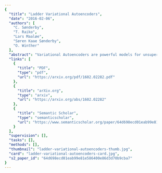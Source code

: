 ```yaml
---
{
  "title": "Ladder Variational Autoencoders",
  "date": "2016-02-06",
  "authors": [
    "C. Sønderby",
    "T. Raiko",
    "Lars Maaløe",
    "Søren Kaae Sønderby",
    "O. Winther"
  ],
  "abstract": "Variational Autoencoders are powerful models for unsupervised learning. However deep models with several layers of dependent stochastic variables are difficult to train which limits the improvements obtained using these highly expressive models. We propose a new inference model, the Ladder Variational Autoencoder, that recursively corrects the generative distribution by a data dependent approximate likelihood in a process resembling the recently proposed Ladder Network. We show that this model provides state of the art predictive log-likelihood and tighter log-likelihood lower bound compared to the purely bottom-up inference in layered Variational Autoencoders and other generative models. We provide a detailed analysis of the learned hierarchical latent representation and show that our new inference model is qualitatively different and utilizes a deeper more distributed hierarchy of latent variables. Finally, we observe that batch normalization and deterministic warm-up (gradually turning on the KL-term) are crucial for training variational models with many stochastic layers.",
  "links": [
    {
      "title": "PDF",
      "type": "pdf",
      "url": "https://arxiv.org/pdf/1602.02282.pdf"
    },
    {
      "title": "arXiv.org",
      "type": "arxiv",
      "url": "https://arxiv.org/abs/1602.02282"
    },
    {
      "title": "Semantic Scholar",
      "type": "semanticscholar",
      "url": "https://www.semanticscholar.org/paper/64d698ecd01eab99e81e586400e86d3d70b9cba7"
    }
  ],
  "supervision": [],
  "tasks": [],
  "methods": [],
  "thumbnail": "ladder-variational-autoencoders-thumb.jpg",
  "card": "ladder-variational-autoencoders-card.jpg",
  "s2_paper_id": "64d698ecd01eab99e81e586400e86d3d70b9cba7"
}
---
```


